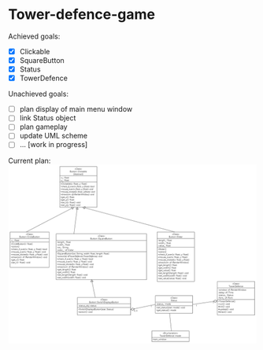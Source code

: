 # Tower-defence-game

Achieved goals:
- [x] Clickable
- [x] SquareButton
- [x] Status
- [x] TowerDefence

Unachieved goals:

-[ ] plan display of main menu window
-[ ] link Status object
-[ ] plan gameplay
-[ ] update UML scheme
-[ ] ... [work in progress]

Current plan:
![](https://github.com/MichalMichniak/Tower-defence-game/blob/b36a0d1ec1a454596c8f52cdda6687bf9da11200/Diagram%202023-04-11%2022-00-36.png)
